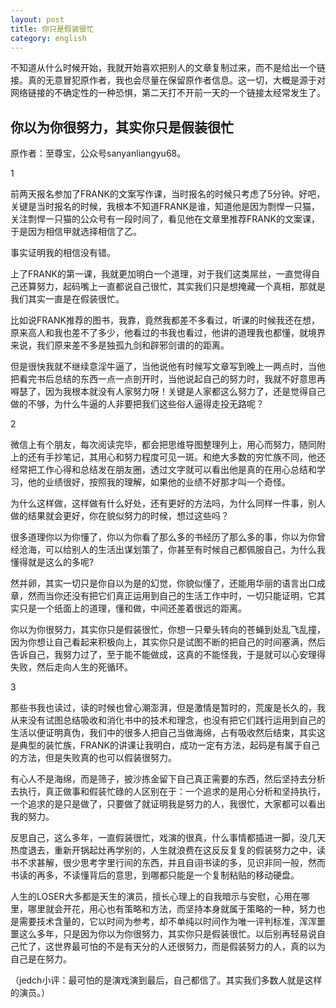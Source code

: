 ```yaml
---
layout: post
title: 你只是假装很忙
category: english
---
```

不知道从什么时候开始，我就开始喜欢把别人的文章复制过来，而不是给出一个链接。真的无意冒犯原作者，我也会尽量在保留原作者信息。这一切，大概是源于对网络链接的不确定性的一种恐惧，第二天打不开前一天的一个链接太经常发生了。
## 你以为你很努力，其实你只是假装很忙
原作者：至尊宝，公众号sanyanliangyu68。

1

前两天报名参加了FRANK的文案写作课，当时报名的时候只考虑了5分钟。好吧，关键是当时报名的时候，我根本不知道FRANK是谁，知道他是因为剽悍一只猫，关注剽悍一只猫的公众号有一段时间了，看见他在文章里推荐FRANK的文案课，于是因为相信甲就选择相信了乙。

事实证明我的相信没有错。

上了FRANK的第一课，我就更加明白一个道理，对于我们这类屌丝，一直觉得自己还算努力，起码嘴上一直都说自己很忙，其实我们只是想掩藏一个真相，那就是我们其实一直是在假装很忙。

比如说FRANK推荐的图书，我靠，竟然我都差不多看过，听课的时候我还在想，原来高人和我也差不了多少，他看过的书我也看过，他讲的道理我也都懂，就境界来说，我们原来差不多是独孤九剑和辟邪剑谱的的距离。

但是很快我就不继续意淫牛逼了，当他说他有时候写文章写到晚上一两点时，当他把看完书后总结的东西一点一点剖开时，当他说起自己的努力时，我就不好意思再嘚瑟了，因为我根本就没有人家努力呀！关键是人家都这么努力了，还是觉得自己做的不够，为什么牛逼的人非要把我们这些俗人逼得走投无路呢？

2

微信上有个朋友，每次阅读完毕，都会把思维导图整理列上，用心而努力，随同附上的还有手抄笔记，其用心和努力程度可见一斑。和绝大多数的穷忙族不同，他还经常把工作心得和总结发在朋友圈，透过文字就可以看出他是真的在用心总结和学习，他的业绩很好，按照我的理解，如果他的业绩不好那才叫一个奇怪。

为什么这样做，这样做有什么好处，还有更好的方法吗，为什么同样一件事，别人做的结果就会更好，你在貌似努力的时候，想过这些吗？

很多道理你以为你懂了，你以为你看了那么多的书经历了那么多的事，你以为你曾经沧海，可以给别人的生活出谋划策了，你甚至有时候自己都佩服自己，为什么我懂得就是这么的多呢?

然并卵，其实一切只是你自以为是的幻觉，你貌似懂了，还能用华丽的语言出口成章，然而当你还没有把它们真正运用到自己的生活工作中时，一切只能证明，它其实只是一个纸面上的道理，懂和做，中间还差着很远的距离。

你以为你很努力，其实你只是假装很忙，你想一只晕头转向的苍蝇到处乱飞乱撞，因为你想让自己看起来积极向上，其实你只是试图不断的把自己的时间塞满，然后告诉自己，我努力过了，至于能不能做成，这真的不能怪我，于是就可以心安理得失败，然后走向人生的死循环。

3

那些书我也读过，读的时候也曾心潮澎湃，但是激情是暂时的，荒废是长久的，我从来没有试图总结吸收和消化书中的技术和理念，也没有把它们践行运用到自己的生活以便证明真伪，我们中的很多人把自己当做海绵，占有吸收然后结束，其实这是典型的装忙族，FRANK的讲课让我明白，成功一定有方法，起码是有属于自己的方法，但是失败真的也可以假装很努力。

有心人不是海绵，而是筛子，披沙拣金留下自己真正需要的东西，然后坚持去分析去执行，真正做事和假装忙碌的人区别在于：一个追求的是用心分析和坚持执行，一个追求的是只是做了，只要做了就证明我是努力的人，我很忙，大家都可以看出我的努力。

反思自己，这么多年，一直假装很忙，戏演的很真，什么事情都插进一脚，没几天热度退去，重新开锅起灶再学别的，人生就浪费在这反反复复的假装努力之中，读书不求甚解，很少思考字里行间的东西，并且自诩书读的多，见识非同一般，然而书读的再多，不读懂背后的意思，到哪都只能是一个复制粘贴的移动硬盘。

人生的LOSER大多都是天生的演员，擅长心理上的自我暗示与安慰，心用在哪里，哪里就会开花，用心也有策略和方法，而坚持本身就属于策略的一种，努力也是需要技术含量的，它以时间为参考，却不单纯以时间作为唯一评判标准，浑浑噩噩这么多年，只是因为你以为你很努力，其实你只是假装很忙。以后别再轻易说自己忙了，这世界最可怕的不是有天分的人还很努力，而是假装努力的人，真的以为自己是在努力。

（jedch小评：最可怕的是演戏演到最后，自己都信了。其实我们多数人就是这样的演员。）